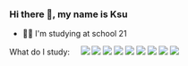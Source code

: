 ### Hi there 👋, my name is Ksu

- 👩‍🎓 I'm studying at school 21

What do I study:
&nbsp;&nbsp;&nbsp;&nbsp;<img src="https://img.icons8.com/color/48/000000/c-programming.png"/> <img src="https://img.icons8.com/color/48/000000/c-plus-plus-logo.png"/> <img src="https://img.icons8.com/color/48/000000/python.png"/> <img src="https://img.icons8.com/color/48/000000/docker.png"/> <img src="https://img.icons8.com/color/48/000000/kubernetes.png"/> <img src="https://img.icons8.com/plasticine/48/000000/bash.png"/> <img src="https://img.icons8.com/color/48/000000/git.png"/> <img src="https://img.icons8.com/color/48/000000/ethereum.png"/>
<img src="https://icon-icons.com/downloadimage.php?id=130436&root=2107/PNG/48/&file=file_type_light_solidity_icon_130436.png"/>
